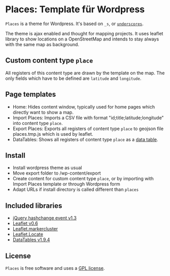 Places: Template für Wordpress
==============================

`Places` is a theme for Wordpress. It's based on `_s`, or [`underscores`](http://underscores.me/).

The theme is ajax enabled and thought for mapping projects. It uses leaflet library to show locations on a OpenStreetMap and intends to stay always with the same map as background.

## Custom content type `place`

All registers of this content type are drawn by the template on the map. The only fields which have to be defined are `latitude` and `longitude`.

## Page templates

- Home: Hides content window, typically used for home pages which directly want to show a map.
- Import Places: Imports a CSV file with format "id;title;latitude;longitude" into content type `place`.
- Export Places: Exports all registers of content type `place` to geojson file places.tmp.js which is used by leaflet.
- DataTables: Shows all registers of content type `place` as a [data table](http://www.datatables.net/).

## Install

* Install wordpress theme as usual
* Move export folder to /wp-content/export
* Create content for custom content type `place`, or by importing with Import Places template or through Wordpress form
* Adapt URLs if install directory is called different than `places`

## Included libraries

- [jQuery hashchange event v1.3](http://benalman.com/projects/jquery-hashchange-plugin/)
- [Leaflet v0.6](http://leafletjs.com/)
- [Leaflet.markercluster](https://github.com/Leaflet/Leaflet.markercluster)
- [Leaflet.Locate](https://github.com/domoritz/leaflet-locatecontrol)
- [DataTables v1.9.4](http://www.datatables.net/)

## License

`Places` is free software and uses a [GPL license](license.txt).
